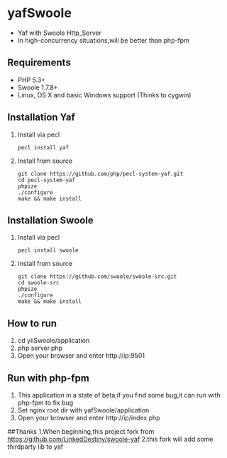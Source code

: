 yafSwoole
========

* Yaf with Swoole Http_Server
* In high-concurrency situations,will be better than php-fpm

## Requirements

* PHP 5.3+
* Swoole 1.7.8+
* Linux, OS X and basic Windows support (Thinks to cygwin)

## Installation Yaf
1. Install via pecl
    
    ```
    pecl install yaf
    ```

2. Install from source

    ```
    git clone https://github.com/php/pecl-system-yaf.git
    cd pecl-system-yaf
    phpize
    ./configure
    make && make install
    ```

## Installation Swoole

1. Install via pecl
    
    ```
    pecl install swoole
    ```

2. Install from source

    ```
    git clone https://github.com/swoole/swoole-src.git
    cd swoole-src
    phpize
    ./configure
    make && make install
    ```

## How to run
1. cd yiiSwoole/application
2. php server.php
3. Open your browser and enter http://ip:9501

## Run with php-fpm
1. This application in a state of  beta,if you find some bug,it can run with php-fpm to fix bug
2. Set nginx root dir with yafSwoole/application
3. Open your browser and enter http://ip/index.php

##Thanks
1.When beginning,this project fork from https://github.com/LinkedDestiny/swoole-yaf
2.this fork will add some thirdparty lib to yaf


